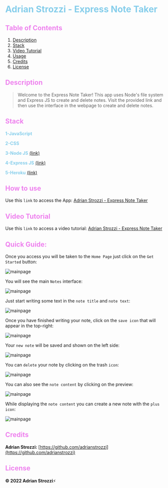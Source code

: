 # <span style="color:skyblue">**Adrian Strozzi - Express Note Taker**</span>

## <span style="color:violet">Table of Contents</span>

1. [Description](#Description)
2. [Stack](#Stack)
3. [Video Tutorial](#Video-Tutorial)
4. [Usage](#Usage)
5. [Credits](#Credits)
6. [License](#License)

## <span style="color:violet">Description</span>

> Welcome to the Express Note Taker! This app uses Node's file system and Express JS to create and delete notes. Visit the provided link and then use the interface in the webpage to create and delete notes.

## <span style="color:violet">Stack</span>

<span style="color:skyblue">**1-JavaScript**</span>

<span style="color:skyblue">**2-CSS**</span>

<span style="color:skyblue">**3-Node JS**</span> [(link)](https://nodejs.org/en/)

<span style="color:skyblue">**4-Express JS**</span> [(link)](https://expressjs.com/)

<span style="color:skyblue">**5-Heroku**</span> [(link)](https://www.heroku.com/platform)

## <span style="color:violet">How to use</span>

Use this `link` to access the App: [Adrian Strozzi - Express Note Taker](https://drive.google.com/file/d/1jfGz8Xs4U8RkGF-7WY0VY_lAHDw_tWhm/view?usp=sharing)

## <span style="color:violet">Video Tutorial</span>

Use this `link` to access a video tutorial: [Adrian Strozzi - Express Note Taker](https://drive.google.com/file/d/1jfGz8Xs4U8RkGF-7WY0VY_lAHDw_tWhm/view?usp=sharing)

## <span style="color:violet">Quick Guide:</span>

Once you access you will be taken to the `Home Page` just click on the `Get Started` button:

![mainpage](./images/homer.png)

You will see the main `Notes` interface:

![mainpage](./images/note.page.png)

Just start writing some text in the `note title` and `note text`:

![mainpage](./images/note-write.png)

Once you have finished writing your note, click on the `save icon` that will appear in the top-right:

![mainpage](./images/save.png)

Your `new note` will be saved and shown on the left side:

![mainpage](./images/created-note.png)

You can `delete` your note by clicking on the trash `icon`:

![mainpage](./images/delete.png)

You can also see the `note content` by clicking on the preview:

![mainpage](./images/note-content.png)

While displaying the `note content` you can create a new note with the `plus icon`:

![mainpage](./images/plus-icon.png)

## <span style="color:violet">Credits</span>

**Adrian Strozzi:** [https://github.com/adrianstrozzi](https://github.com/adrianstrozzi)

## <span style="color:violet">License</span>

**© 2022 Adrian Strozzi**:zap:
